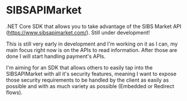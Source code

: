 # SIBSAPIMarket
.NET Core SDK that allows you to take advantage of the SIBS Market API (https://www.sibsapimarket.com/). Still under development!

This is still very early in development and I'm working on it as I can, my main focus right now is on the APIs to read information.
After those are done I will start handling payment's APIs.

I'm aiming for an SDK that allows others to easily tap into the SIBSAPIMarket with all it's security features, meaning I want to expose
those security requirements to be handled by the client as easily as possible and with as much variety as possible (Embedded or Redirect flows).
